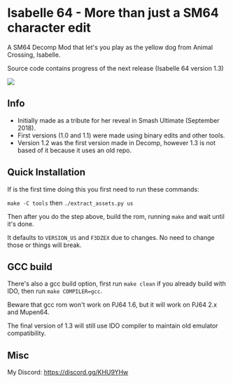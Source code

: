 # Isabelle 64 - More than just a SM64 character edit

A SM64 Decomp Mod that let's you play as the yellow dog from Animal Crossing, Isabelle.

Source code contains progress of the next release (Isabelle 64 version 1.3)

<img src="https://i.imgur.com/s8VB6vq.png"/></a>

## Info
* Initially made as a tribute for her reveal in Smash Ultimate (September 2018).
* First versions (1.0 and 1.1) were made using binary edits and other tools.
* Version 1.2 was the first version made in Decomp, however 1.3 is not based of it because it uses an old repo.

## Quick Installation

If is the first time doing this you first need to run these commands:

`make -C tools` then `./extract_assets.py us`

Then after you do the step above, build the rom, running `make` and wait until it's done.

It defaults to `VERSION_US` and `F3DZEX` due to changes. No need to change those or things will break.

## GCC build

There's also a gcc build option, first run `make clean` if you already build with IDO, then run `make COMPILER=gcc`. 

Beware that gcc rom won't work on PJ64 1.6, but it will work on PJ64 2.x and Mupen64.

The final version of 1.3 will still use IDO compiler to maintain old emulator compatibility. 

## Misc

My Discord: https://discord.gg/KHU9YHw